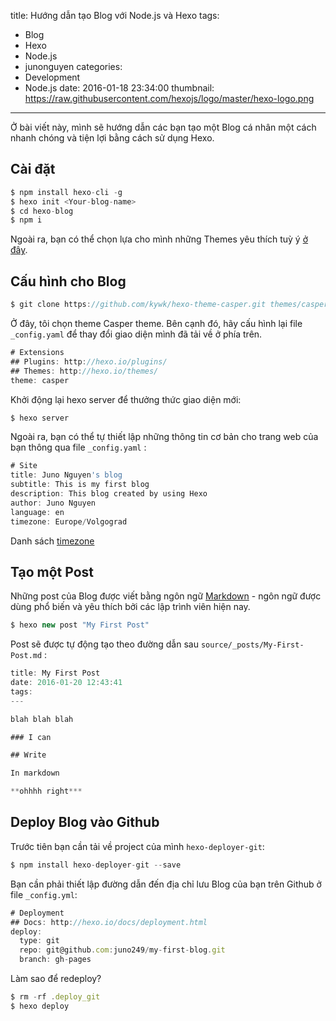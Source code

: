 title: Hướng dẫn tạo Blog với Node.js và Hexo
tags:
  - Blog
  - Hexo
  - Node.js
  - junonguyen
categories:
  - Development
  - Node.js
date: 2016-01-18 23:34:00
thumbnail: https://raw.githubusercontent.com/hexojs/logo/master/hexo-logo.png
---
Ở bài viết này, mình sẽ hướng dẫn các bạn tạo một Blog cá nhân một cách nhanh chóng và tiện lợi bằng cách sử dụng Hexo.

Cài đặt
-----
```javascript
$ npm install hexo-cli -g
$ hexo init <Your-blog-name>
$ cd hexo-blog
$ npm i
```
Ngoài ra, bạn có thể chọn lựa cho mình những Themes yêu thích tuỳ ý [ở đây](https://github.com/hexojs/hexo/wiki/Themes).

Cấu hình cho Blog
------
```javascript
$ git clone https://github.com/kywk/hexo-theme-casper.git themes/casper
```
Ở đây, tôi chọn theme Casper theme.
Bên cạnh đó, hãy cấu hình lại file `_config.yaml` để thay đổi giao diện mình đã tải về ở phía trên.

```javascript
# Extensions
## Plugins: http://hexo.io/plugins/
## Themes: http://hexo.io/themes/
theme: casper
```
Khởi động lại hexo server để thưởng thức giao diện mới:
```javascript
$ hexo server
```
Ngoài ra, bạn có thể tự thiết lập những thông tin cơ bản cho trang web của bạn thông qua file `_config.yaml` :
```javascript
# Site
title: Juno Nguyen's blog
subtitle: This is my first blog
description: This blog created by using Hexo
author: Juno Nguyen
language: en
timezone: Europe/Volgograd
```
Danh sách [timezone](https://en.wikipedia.org/wiki/List_of_tz_database_time_zones)

Tạo một Post
----
Những post của Blog được viết bằng ngôn ngữ [Markdown](https://en.wikipedia.org/wiki/Markdown) - ngôn ngữ được dùng phổ biến và yêu thích bởi các lập trình viên hiện nay.

```javascript
$ hexo new post "My First Post"
```

Post sẽ được tự động tạo theo đường dẫn sau `source/_posts/My-First-Post.md` :
```javascript
title: My First Post
date: 2016-01-20 12:43:41
tags:
---

blah blah blah

### I can

## Write

In markdown

**ohhhh right***
```
Deploy Blog vào Github
-----
Trước tiên bạn cần tải về project của mình `hexo-deployer-git`:
```javascript
$ npm install hexo-deployer-git --save
```
Bạn cần phải thiết lập đường dẫn đến địa chỉ lưu Blog của bạn trên Github ở file `_config.yml`:
```javascript
# Deployment
## Docs: http://hexo.io/docs/deployment.html
deploy:
  type: git
  repo: git@github.com:juno249/my-first-blog.git
  branch: gh-pages
```
Làm sao để redeploy?

```javascript
$ rm -rf .deploy_git
$ hexo deploy
```
